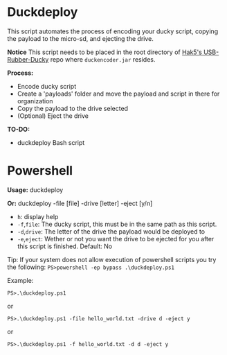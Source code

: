 # Duckdeploy
This script automates the process of encoding your ducky script, copying the payload to the micro-sd, and ejecting the drive.

**Notice** This script needs to be placed in the root directory of [Hak5's USB-Rubber-Ducky](https://github.com/hak5darren/USB-Rubber-Ducky) repo where `duckencoder.jar` resides.

**Process:**
- Encode ducky script
- Create a 'payloads' folder and move the payload and script in there for organization
- Copy the payload to the drive selected
- (Optional) Eject the drive


**TO-DO:**
- duckdeploy Bash script

# Powershell
**Usage:** 
duckdeploy 

**Or:** duckdeploy -file [file] -drive [letter] -eject [y/n]
- `h`: display help
- `-f`,`file`: The ducky script, this must be in the same path as this script.
- `-d`,`drive`: The letter of the drive the payload would be deployed to
- `-e`,`eject`: Wether or not you want the drive to be ejected for you after this script is finished. Default: No

Tip: If your system does not allow execution of powershell scripts you try the following: `PS>powershell -ep bypass .\duckdeploy.ps1`

Example:

`PS>.\duckdeploy.ps1`

or

`PS>.\duckdeploy.ps1 -file hello_world.txt -drive d -eject y`

or 

`PS>.\duckdeploy.ps1 -f hello_world.txt -d d -eject y`


